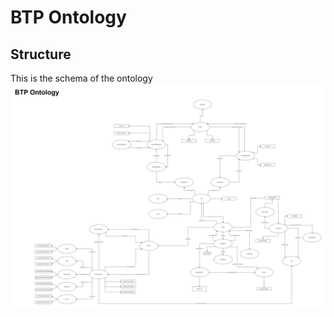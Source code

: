 # BTP Ontology #

## Structure ##

This is the schema of the ontology
![ontology-clip](img/btp_ontology.png)
